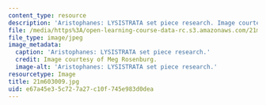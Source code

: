 ```yaml
---
content_type: resource
description: 'Aristophanes: LYSISTRATA set piece research. Image courtesy of Meg Rosenburg.'
file: /media/https%3A/open-learning-course-data-rc.s3.amazonaws.com/21m-603-principles-of-design-fall-2005/e67a45e35c727a27c10f745e983d0dea_21m603009.jpg
file_type: image/jpeg
image_metadata:
  caption: 'Aristophanes: LYSISTRATA set piece research.'
  credit: Image courtesy of Meg Rosenburg.
  image-alt: 'Aristophanes: LYSISTRATA set piece research.'
resourcetype: Image
title: 21m603009.jpg
uid: e67a45e3-5c72-7a27-c10f-745e983d0dea
---
```

